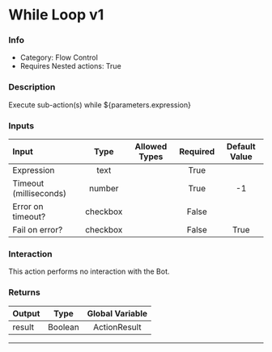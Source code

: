 # While Loop v1

### Info

- Category: Flow Control
- Requires Nested actions: True


### Description
Execute sub-action(s) while ${parameters.expression}


### Inputs

| Input | Type | Allowed Types | Required |  Default Value |
| :--- | :---: | :---: | :---: | :---: |
| Expression | text |  | True |  |
| Timeout (milliseconds) | number |  | True | -1 |
| Error on timeout? | checkbox |  | False |  |
| Fail on error? | checkbox |  | False | True |


### Interaction
This action performs no interaction with the Bot.

### Returns

| Output | Type | Global Variable |
| :--- | :---: | :---: |
| result | Boolean | ActionResult |

---